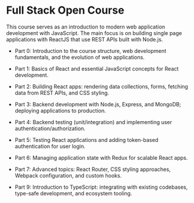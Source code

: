 # Full Stack Open Course

This course serves as an introduction to modern web application development with JavaScript. The main focus is on building single page applications with ReactJS that use REST APIs built with Node.js.

- Part 0: Introduction to the course structure, web development fundamentals, and the evolution of web applications.

- Part 1: Basics of React and essential JavaScript concepts for React development.

- Part 2: Building React apps: rendering data collections, forms, fetching data from REST APIs, and CSS styling.

- Part 3: Backend development with Node.js, Express, and MongoDB; deploying applications to production.

- Part 4: Backend testing (unit/integration) and implementing user authentication/authorization.

- Part 5: Testing React applications and adding token-based authentication for user login.

- Part 6: Managing application state with Redux for scalable React apps.

- Part 7: Advanced topics: React Router, CSS styling approaches, Webpack configuration, and custom hooks.

- Part 9: Introduction to TypeScript: integrating with existing codebases, type-safe development, and ecosystem tooling.
